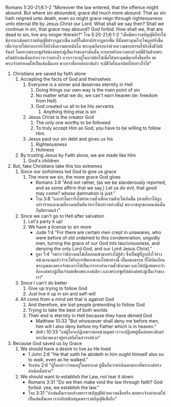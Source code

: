Romans 5:20-21;6:1-2 "Moreover the law entered, that the offence might abound. But where sin abounded, grace did much more abound: That as sin hath reigned unto death, even so might grace reign through righteousness unto eternal life by Jesus Christ our Lord. What shall we say then? Shall we continue in sin, that grace may abound? God forbid. How shall we, that are dead to sin, live any longer therein?"
โรม 5:20-21;6:1-2 "เมื่อมีพระราชบัญญัติก็ทำให้มีการละเมิดพระราชบัญญัติปรากฏมากขึ้น แต่ที่ใดมีบาปปรากฏมากขึ้น ที่นั่นพระคุณก็จะไพบูลย์ยิ่งขึ้น เพื่อว่าบาปได้ครอบงำทำให้ถึงซึ่งความตายฉันใด พระคุณก็ครอบงำด้วยความชอบธรรมให้ถึงซึ่งชีวิตนิรันดร์ โดยทางพระเยซูคริสต์องค์พระผู้เป็นเจ้าของเราฉันนั้น การตายฝ่ายความบาป แต่มีชีวิตฝ่ายพระคริสต์ถ้าเช่นนั้นแล้วเราจะว่าอย่างไร ควรเราจะอยู่ในบาปต่อไปเพื่อให้พระคุณมีมากยิ่งขึ้นหรือ ขอพระเจ้าอย่ายอมให้เป็นเช่นนั้นเลย พวกเราที่ตายต่อบาปแล้ว จะมีชีวิตในบาปต่อไปอย่างไรได้"

1. Christians are saved by faith alone
    1. Accepting the facts of God and theirselves
        1. Everyone is a sinner and deserves eternity in Hell
            1. Doing things our own way is the main point of sin
            2. No matter what we do, we can't earn heaven (ie: freedom from Hell)
            3. God created us all to be His servants
                1. Anything thing else is sin
        2. Jesus Christ is the creator God
            1. The only one worthy to be followed
            2. To truly accept Him as God, you have to be willing to follow Him.
        3. Jesus paid our sin debt and gives us his
            1. Righteousness
            2. Holiness
    2. By trusting Jesus by Faith alone, we are made like Him
        1. God's children
2. But, fake Christians take this too extremes
    1. Since our sinfulness led God to give us grace
        1. The more we sin, the more grace God gives
            - Romans 3:8 "And not rather, (as we be slanderously reported, and as some affirm that we say,) Let us do evil, that good may come? whose damnation is just."
            - โรม 3:8 "และทำไมเราจึงไม่ทำความชั่วเพื่อความดีจะได้เกิดขึ้น (ตามที่เราได้ถูกกล่าวร้ายและตามที่บางคนยืนยันว่าเราได้กล่าวอย่างนั้น) พระอาชญาของคนเช่นนั้นก็ยุติธรรมแล้ว"
    2. Since we can't go to Hell after salvation
        1. Let's party it up!
        2. We have a license to sin more
            - Jude 1:4 "For there are certain men crept in unawares, who were before of old ordained to this condemnation, ungodly men, turning the grace of our God into lasciviousness, and denying the only Lord God, and our Lord Jesus Christ."
            - ยูดา 1:4 "เพราะว่ามีบางคนได้เล็ดลอดเข้ามาอย่างไม่รู้ตัว ซึ่งเป็นผู้ที่ถูกเล็งไว้ล่วงหน้ามานานแล้วว่าจะได้รับการพิพากษาลงโทษอย่างนี้ เป็นคนอธรรม ที่ได้บิดเบือนพระคุณของพระเจ้าของเราไปเป็นการกระทำความชั่วช้าลามก และได้ปฏิเสธพระเจ้าคือองค์พระผู้เป็นเจ้าแต่เพียงพระองค์เดียว และพระเยซูคริสต์องค์พระผู้เป็นเจ้าของเรา"
    3. Since I can't do better
        1. Give up trying to follow God
        2. Just live it up in sin and self-will
    4. All come from a mind set that is against God
        1. And therefore, are lost people pretending to follow God
        2. Trying to take the best of both worlds
        3. Their end is eternity in Hell because they have denied God
            - Matthew 10:33 "But whosoever shall deny me before men, him will I also deny before my Father which is in heaven."
            - มัทธิว 10:33 "แต่ผู้ใดจะปฏิเสธเราต่อหน้ามนุษย์ เราจะปฏิเสธผู้นั้นต่อพระพักตร์พระบิดาของเราผู้ทรงสถิตในสวรรค์ด้วย"
3. Because God saved us by Grace
    1. We should have a desire to live as He lived
        - 1 John 2:6 "He that saith he abideth in him ought himself also so to walk, even as he walked."
        - 1ยอห์น 2:6 "ผู้ใดกล่าวว่าตนอยู่ในพระองค์ ผู้นั้นก็ควรดำเนินตามทางที่พระองค์ทรงดำเนินนั้นด้วย"
    2. We should want to establish the Law, not tear it down
        - Romans 3:31 "Do we then make void the law through faith? God forbid: yea, we establish the law."
        - โรม 3:31 "ถ้าเช่นนั้นเราลบล้างพระราชบัญญัติด้วยความเชื่อหรือ ขอพระเจ้าอย่ายอมให้เป็นเช่นนั้นเลย เรากลับสนับสนุนพระราชบัญญัติเสียอีก"
